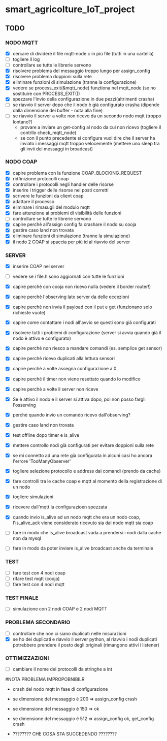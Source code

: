 # smart_agricolture_IoT_project

## TODO


### NODO MQTT

* [x] cercare di dividere il file mqtt-node.c in più file (tutti in una cartella)
* [ ] togliere il log
* [ ] controllare se tutte le librerie servono
* [x] risolvere problema del messaggio troppo lungo per assign_config
* [x] risolvere problema doppioni sulla rete
* [x] eliminare funzioni di simulazione (tranne la configurazione)
* [x] vedere se process_exit(&mqtt_node) funztiona nel mqtt_node (se no sostituire con PROCESS_EXIT())
* [x] spezzare l'invio della configurazione in due pezzi(altrimenti crasha)
* [ ] se riavvio il server dopo che il nodo è già configurato crasha (dipende dalla dimensione dei buffer - nota alla fine)
* [ ] se riavvio il server a volte non ricevo da un secondo nodo mqtt (troppo lontano?)
	* provare a inviare un get-config al nodo da cui non ricevo (togliere il contrllo check_mqtt_node)
	* se con il punto precedente si configura vuol dire che il server ha inviato i messaggi mqtt troppo velocemente (mettere uno sleep tra gli invii dei messaggi in broadcast)

### NODO COAP

* [x] capire problema con la funzione COAP_BLOCKING_REQUEST
* [x] ridfinizione protocolli coap
* [x] controllare i protocolli negli handler delle risorse
* [x] inserire i trigger delle risorse nei posti corretti
* [x] scrivere le funzioni da client coap
* [x] adattare il processo
* [x] eliminare i rimasugli del modulo mqtt
* [x] fare attenzione ai problemi di visibilità delle funzioni
* [ ] controllare se tutte le librerie servono
* [x] capire perchè all'assign config fa crashare il nodo su cooja
* [x] gestire caso land non trovata
* [x] eliminare funzioni di simulazione (tranne la simulazione)
* [x] il nodo 2 COAP si spaccia per più id al riavvio del server

### SERVER
* [x] inserire COAP nel server
* [ ] vedere se i file.h sono aggiornati con tutte le funzioni
* [x] capire perchè con cooja non ricevo nulla (vedere il border router!)
* [x] capire perchè l'observing lato server da delle eccezioni
* [x] capire perchè non invia il payload con il put e get (funzionano solo richieste vuote)
* [x] capire come contattare i nodi all'avvio se questi sono già configurati
* [x] risolvere tutti i problemi di configurazione (server si avvia quando già il nodo è attivo e configurato)
* [x] capire perchè non riesco a mandare comandi (es. semplice get sensor)
* [x] capire perchè ricevo duplicati alla lettura sensori
* [x] capire perchè a volte assegna configurazione a 0
* [x] capire perchè il timer non viene resettato quando lo modifico
* [x] capire perchè a volte il server non riceve
* [x] Se è attivo il nodo e il server si attiva dopo, poi non posso fargli l'osserving
* [x] perchè quando invio un comando ricevo dall'observing?
* [x] gestire caso land non trovata
* [x] test offline dopo timer e is_alive
* [x] mettere controllo nodi già configurati per evitare doppioni sulla rete
* [x] se mi connetto ad una rete già configurata in alcuni casi ho ancora l'errore 'TooManyObserver'
* [x] togliere selezione protocollo e address dai comandi (prendo da cache)
* [x] fare controlli tra le cache coap e mqtt al momento della registrazione di un nodo
* [x] togliere simulazioni
* [x] ricevere dall'mqtt la configurazioen spezzata
* [x] quando invio is_alive ad un nodo mqtt che era un nodo coap, l'is_alive_ack viene considerato 
	ricevuto sia dal nodo mqtt sia coap
* [ ] fare in modo che is_alive broadcast vada a prendersi i nodi dalla cache non da mysql
* [ ] fare in modo da poter inviare is_alive broadcast anche da terminale


### TEST
* [ ] fare test con 4 nodi coap
* [ ] rifare test mqtt (cooja)
* [ ] fare test con 4 nodi mqtt

### TEST FINALE
* [ ] simulazione con 2 nodi COAP e 2 nodi MQTT

### PROBLEMA SECONDARIO
* [ ] controllare che non ci siano duplicati nelle misurazioni 
* [x] se ho dei duplicati e riavvio il server python, al riavvio i nodi duplicati potrebbero prendere il posto degli
originali (rimangono attivi i listener)

### OTTIMIZZAZIONI
* [ ] cambiare il nome dei protocolli da stringhe a int


#NOTA PROBLEMA IMPROPOBNIBILR

* crash del nodo mqtt in fase di configurazione
* se dimensione del messaggio è 200 => assign_config crash
* se dimensione del messaggio è 150 => ok
* se dimensione del messaggio è 512 => assign_config ok, get_config crash

* ???????? CHE COSA STA SUCCEDENDO ????????
